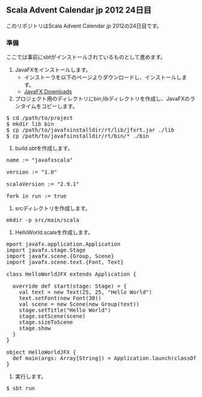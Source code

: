 ## Scala Advent Calendar jp 2012 24日目 ##

このリポジトリはScala Advent Calendar jp 2012の24日目です。

### 準備 ###

ここでは事前にsbtがインストールされているものとして進めます。

1. JavaFXをインストールします。
    * インストーラを以下のページよりダウンロードし、インストールします。
    * [JavaFX Downloads](http://javafx.com/downloads/)
1. プロジェクト用のディレクトリにbin,libディレクトリを作成し、JavaFXのランタイムをコピーします。
<pre>
$ cd /path/to/project
$ mkdir lib bin
$ cp /path/to/javafxinstalldir/rt/lib/jfxrt.jar ./lib
$ cp /path/to/javafsinstalldir/rt/bin/* ./bin
</pre>
1. build.sbtを作成します。
<pre>
name := "javafxscala"

version := "1.0"

scalaVersion := "2.9.1"

fork in run := true
</pre>
1. srcディレクトリを作成します。
<pre>
mkdir -p src/main/scala
</pre>
1. HelloWorld.scalaを作成します。
<pre>
mport javafx.application.Application
import javafx.stage.Stage
import javafx.scene.{Group, Scene}
import javafx.scene.text.{Font, Text}

class HelloWorldJFX extends Application {

  override def start(stage: Stage) = {
    val text = new Text(25, 25, "Hello World")
    text.setFont(new Font(30))
    val scene = new Scene(new Group(text))
    stage.setTitle("Hello World")
    stage.setScene(scene)
    stage.sizeToScene
    stage.show
  }
}

object HelloWorldJFX {
  def main(args: Array[String]) = Application.launch(classOf[HelloWorldJFX], args:_*)
}
</pre>
1. 実行します。
<pre>
$ sbt run
</pre>


